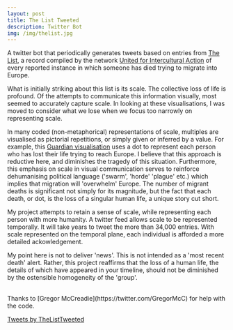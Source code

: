 ```yaml
---
layout: post
title: The List Tweeted
description: Twitter Bot
img: /img/thelist.jpg
---
```

A twitter bot that periodically generates tweets based on entries from [The List](https://uploads.guim.co.uk/2018/06/19/TheList.pdf), a record compiled by the network [United for Intercultural Action](https://www.unitedagainstracism.org) of every reported instance in which someone has died trying to migrate into Europe.

What is initially striking about this list is its scale. The collective loss of life is profound. Of the attempts to communicate this information visually, most seemed to accurately capture scale. In looking at these visualisations, I was moved to consider what we lose when we focus too narrowly on representing scale.

In many coded (non-metaphorical) representations of scale, multiples are visualised as pictorial repetitions, or simply given or inferred by a value. For example, this [Guardian visualisation](https://www.theguardian.com/world/2018/jun/20/the-list-europe-migrant-bodycount) uses a dot to represent each person who has lost their life trying to reach Europe. I believe that this approach is reductive here, and diminishes the tragedy of this situation. Furthermore, this emphasis on scale in visual communication serves to reinforce dehumanising political language ('swarm', 'horde' 'plague' etc.) which implies that migration will 'overwhelm' Europe. The number of migrant deaths is significant not simply for its magnitude, but the fact that each death, or dot, is the loss of a singular human life, a unique story cut short. 

My project attempts to retain a sense of scale, while representing each person with more humanity. A twitter feed allows scale to be represented temporally. It will take years to tweet the more than 34,000 entries. With scale represented on the temporal plane, each individual is afforded a more detailed ackowledgement.

My point here is not to deliver 'news'. This is not intended as a 'most recent death' alert. Rather, this project reaffirms that the loss of a human life, the details of which have appeared in your timeline, should not be diminished by the ostensible homogeneity of the 'group'.

<br>
Thanks to [Gregor McCreadie](https://twitter.com/GregorMcC) for help with the code.
<br>

<a class="twitter-timeline" data-width="500" data-height="1000" data-theme="light" href="https://twitter.com/TheListTweeted?ref_src=twsrc%5Etfw">Tweets by TheListTweeted</a> <script async src="https://platform.twitter.com/widgets.js" charset="utf-8"></script>
